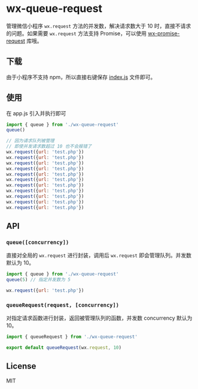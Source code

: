 # wx-queue-request

管理微信小程序 `wx.request` 方法的并发数，解决请求数大于 10 时，直接不请求的问题。如果需要 `wx.request` 方法支持 Promise，可以使用 [wx-promise-request](https://github.com/zhengjunxin/wx-promise-request) 库哦。

## 下载

由于小程序不支持 npm，所以直接右键保存 [index.js](https://joezheng2015.github.io/wx-queue-request/dist/index.js) 文件即可。

## 使用

在 app.js 引入并执行即可

```js
import { queue } from './wx-queue-request'
queue()

// 因为请求队列被管理
// 即使并发请求数超过 10 也不会报错了
wx.request({url: 'test.php'})
wx.request({url: 'test.php'})
wx.request({url: 'test.php'})
wx.request({url: 'test.php'})
wx.request({url: 'test.php'})
wx.request({url: 'test.php'})
wx.request({url: 'test.php'})
wx.request({url: 'test.php'})
wx.request({url: 'test.php'})
wx.request({url: 'test.php'})
wx.request({url: 'test.php'})
```

## API

### `queue([concurrency])`

直接对全局的 `wx.request` 进行封装，调用后 `wx.request` 即会管理队列。并发数默认为 10。

``` javascript
import { queue } from './wx-queue-request'
queue(5) // 指定并发数为 5

wx.request({url: 'test.php'})
```

### `queueRequest(request, [concurrency])`

对指定请求函数进行封装，返回被管理队列的函数，并发数 concurrency 默认为 10。

``` javascript
import { queueRequest } from './wx-queue-request'

export default queueRequest(wx.request, 10)
```

## License

MIT
